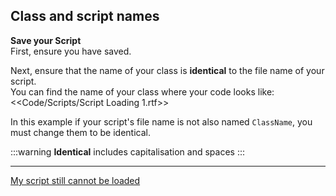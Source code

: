 ## Class and script names

**Save your Script**  
First, ensure you have saved.  

Next, ensure that the name of your class is **identical** to the file name of your script.  
You can find the name of your class where your code looks like:  
<<Code/Scripts/Script Loading 1.rtf>>  

In this example if your script's file name is not also named `ClassName`, you must change them to be identical.  

:::warning
**Identical** includes capitalisation and spaces
:::  

---  
[My script still cannot be loaded](2%20Script%20Loading.md)